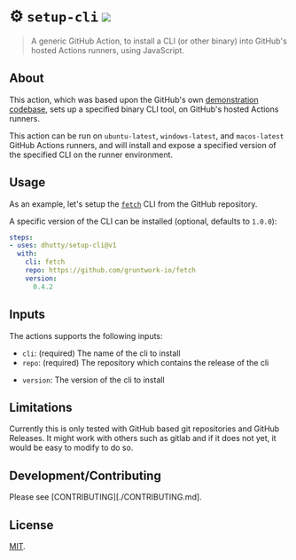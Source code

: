 # :gear: `setup-cli` ![](https://github.com/dhutty/setup-cli/workflows/Tests/badge.svg)
> A generic GitHub Action, to install a CLI (or other binary) into GitHub's hosted Actions runners, using JavaScript.

## About
This action, which was based upon the GitHub's own [demonstration codebase](https://github.com/github-developer/example-setup-gh), sets up a specified binary CLI tool, on GitHub's hosted Actions runners.

This action can be run on `ubuntu-latest`, `windows-latest`, and `macos-latest` GitHub Actions runners, and will install and expose a specified version of the specified CLI on the runner environment.

## Usage

As an example, let's setup the [`fetch`][1] CLI from the GitHub repository.

A specific version of the CLI can be installed (optional, defaults to `1.0.0`):

```yaml
steps:
- uses: dhutty/setup-cli@v1
  with:
    cli: fetch
    repo: https://github.com/gruntwork-io/fetch
    version:
      0.4.2
```

## Inputs
The actions supports the following inputs:

* `cli`: (required) The name of the cli to install
* `repo`: (required) The repository which contains the release of the cli
- `version`: The version of the cli to install

## Limitations

Currently this is only tested with GitHub based git repositories and GitHub Releases. It might work with others such as gitlab and if it does not yet, it would be easy to modify to do so.

## Development/Contributing

Please see [CONTRIBUTING][./CONTRIBUTING.md].

## License
[MIT](LICENSE).

[1]: https://github.com/gruntwork-io/fetch
